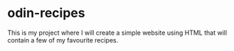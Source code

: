 # odin-recipes

This is my project where I will create a simple website using HTML that will contain a few of my favourite recipes.